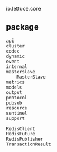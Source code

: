 io.lettuce.core

## package
```
api
cluster
codec
dynamic
event
internal
masterslave
    MasterSlave
metrics
models
output
protocol
pubsub
resource
sentinel
support

RedisClient
RedisFuture
RedisPublisher
TransactionResult
```